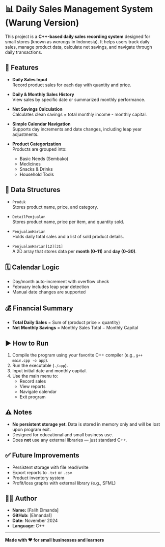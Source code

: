 # 📊 Daily Sales Management System (Warung Version)

This project is a **C++-based daily sales recording system** designed for small stores (known as *warungs* in Indonesia). It helps users track daily sales, manage product data, calculate net savings, and navigate through daily transactions.

## 🚀 Features

- **Daily Sales Input**  
  Record product sales for each day with quantity and price.

- **Daily & Monthly Sales History**  
  View sales by specific date or summarized monthly performance.

- **Net Savings Calculation**  
  Calculates clean savings = total monthly income - monthly capital.

- **Simple Calendar Navigation**  
  Supports day increments and date changes, including leap year adjustments.

- **Product Categorization**  
  Products are grouped into:
  - Basic Needs (Sembako)
  - Medicines
  - Snacks & Drinks
  - Household Tools

## 📁 Data Structures

- `Produk`  
  Stores product name, price, and category.

- `DetailPenjualan`  
  Stores product name, price per item, and quantity sold.

- `PenjualanHarian`  
  Holds daily total sales and a list of sold product details.

- `PenjualanHarian[12][31]`  
  A 2D array that stores data per **month (0–11)** and **day (0–30)**.

## 🗓️ Calendar Logic

- Day/month auto-increment with overflow check
- February includes leap year detection
- Manual date changes are supported

## 💰 Financial Summary

- **Total Daily Sales** = Sum of (product price × quantity)  
- **Net Monthly Savings** = Monthly Sales Total − Monthly Capital

## ▶️ How to Run

1. Compile the program using your favorite C++ compiler (e.g., `g++ main.cpp -o app`).
2. Run the executable (`./app`).
3. Input initial date and monthly capital.
4. Use the main menu to:
   - Record sales
   - View reports
   - Navigate calendar
   - Exit program

## ⚠️ Notes

- **No persistent storage yet**. Data is stored in memory only and will be lost upon program exit.
- Designed for educational and small business use.
- Does **not** use any external libraries — just standard C++.

## ✅ Future Improvements

- Persistent storage with file read/write
- Export reports to `.txt` or `.csv`
- Product inventory system
- Profit/loss graphs with external library (e.g., SFML)

## 👨‍💻 Author

- **Name:** [Falih Elmanda]  
- **GitHub:** [Elmanda1]  
- **Date:** November 2024  
- **Language:** C++

---

**Made with ❤️ for small businesses and learners**

